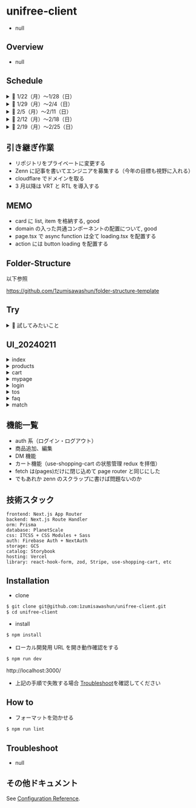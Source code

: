 # unifree-client

- null

## Overview

- null

## Schedule

<details>
<summary>🔷 1/22（月）〜1/28（日）</summary>

- ✅ 環境構築・基盤開発（リンター設定・ディレクトリ構成の考案・技術選定 etc）
- ✅ atoms・molecules 単位のコンポーネントの実装
- ✅ 最低限先方に見せられるだけの UI を整える
- ✅ Stripe で購入導線を整える（Stripe + use-shopping-cart）
- ✅ ログイン・ログアウト・ログイン中の状態管理を可能にする（FirebaseAuth・NextAuth）
- ✅ 基本的な sp 対応をする

</details>

<details>
<summary>🔷 1/29（月）〜2/4（日）</summary>

- ✅ 画像アップロードの機能の実装（GCS 連携）
- ✅ Product と User の CRUD 機能の実装
- ✅ UI のアップデート（トースト等）
- ✅ 全体的なコードのリファクタリング
- ✅ Prisma スキーマの骨子を作成

</details>

<details>
<summary>🔷 2/5（月）〜2/11（日）</summary>

- ✅ PlanetScale + Prisma を連携させて RDB を組む
- ✅ Prisma スキーマ作成
- ✅ DM 機能の実装
- ✅ Product, User, Match, Message の CRUD API 繋ぎ込み
- ✅ その他 UI 改修
- ✅ next-auth の改修（ログインユーザーで操作可能なバリデーションの実装）

</details>

<details>
<summary>🔷 2/12（月）〜2/18（日）</summary>

- Vercel へのデプロイ
- ✅ 商品一覧の検索機能
- ✅ プロダクトカードの大学名の繋ぎ込み
- ✅ カートアイテムのリンク先改修、Card（List, Item）にまとめる
- ✅ Match をマイページに移行させる（全体的なマイページの UI 改修）
- ✅ マッチした後の FixedFooter の disable にする
- ✅ フェッチ系の関数を hooks ディレクトリに移行する
- ✅ パネルコンポーネントをいい感じに使い回す（shape）
- ✅ 異常系の UI 差し込み（Empty, Error）
- ✅ フェッチコンポーネントを Suspense でラップする。（これ今回のサバコン戦略的に loading.tsx で良い気がしてきた）

</details>

<details>
<summary>🔷 2/19（月）〜2/25（日）</summary>

- 再度 sp 画面の確認をする
- 入力バリデーションのハンドリング実装
- メッセージの通知機能（messages に read をつける:https://zenn.dev/catnose99/scraps/468bedaab6dbe3ecfcae）ということはヘッダーにベルアイコンを仕込む必要があるのか、headerのベルからマイページマッチに遷移させる
- どれをサムネイルにするのかの判定を実装する（images に isThumbnail をつける）、何もチェックがない場合は一番上の画像をサムネイルにする

</details>

## 引き継ぎ作業

- リポジトリをプライベートに変更する
- Zenn に記事を書いてエンジニアを募集する（今年の目標も視野に入れる）
- cloudflare でドメインを取る
- 3 月以降は VRT と RTL を導入する

## MEMO

- card に list, item を格納する, good
- domain の入った共通コンポーネントの配置について, good
- page.tsx で async function は全て loading.tsx を配置する
- action には button loading を配置する

## Folder-Structure

以下参照

https://github.com/1zumisawashun/folder-structure-template

## Try

<details>
<summary>🔶 試してみたいこと</summary>

- floating-ui でコンポーネントの改修
- cloudflare-images、もし難しそうなら gcs 使う
- テスト実装（RTL・VRT etc）
- 意識的な button コンポーネントの優先度決め

</details>

## UI_20240211

<details>
<summary>index</summary>

- index

![image](https://github.com/1zumisawashun/unifree-client/assets/65071534/0acfe14b-7520-4390-8616-2ed66a4bf769)

</details>

<details>
<summary>products</summary>

- products-list

![image](https://github.com/1zumisawashun/unifree-client/assets/65071534/61861852-bc61-4add-8611-7c3b038f591e)

- products-detail

![image](https://github.com/1zumisawashun/unifree-client/assets/65071534/5ed8d8c4-85be-4765-a5e7-1fe76f69c7dc)

![image](https://github.com/1zumisawashun/unifree-client/assets/65071534/a0eac003-673d-41d3-8f92-6e26c015b3e9)

- products-create

![image](https://github.com/1zumisawashun/unifree-client/assets/65071534/c87b6c1d-b670-41f3-ab73-360abb379b9e)

- products-edit

![image](https://github.com/1zumisawashun/unifree-client/assets/65071534/00c8d5eb-e0b5-488d-ae84-fb835210334a)

</details>

<details>
<summary>cart</summary>

- cart

![image](https://github.com/1zumisawashun/unifree-client/assets/65071534/12c4ba03-641e-4020-8d1b-411228f4c68a)

![image](https://github.com/1zumisawashun/unifree-client/assets/65071534/d79584be-8ba3-41ac-8a01-015889cd017f)

</details>

<details>
<summary>mypage</summary>

- mypage-post

![image](https://github.com/1zumisawashun/unifree-client/assets/65071534/b5637521-4f1a-4100-a588-d7f9b0cabc8e)

- mypage-history

![image](https://github.com/1zumisawashun/unifree-client/assets/65071534/a24ca930-dcc9-4c7a-ba6a-07aac36ba4d3)

- mypage-setting

![image](https://github.com/1zumisawashun/unifree-client/assets/65071534/86ef3b86-d0ec-4048-98e9-5c1aa8a3f68f)

![image](https://github.com/1zumisawashun/unifree-client/assets/65071534/7717d156-1aec-470f-b400-069588816e9a)

</details>

<details>
<summary>login</summary>

- login

![image](https://github.com/1zumisawashun/unifree-client/assets/65071534/c252b32b-2f91-48ac-b4bd-ac27426a727d)

</details>

<details>
<summary>tos</summary>

- tos

![image](https://github.com/1zumisawashun/unifree-client/assets/65071534/a42009d0-74ff-4cf4-ad55-754b3f4bfe89)

</details>

<details>
<summary>faq</summary>

- faq

![image](https://github.com/1zumisawashun/unifree-client/assets/65071534/d66f5d5d-4768-4b2e-8b10-7bc415a0d555)

</details>

<details>
<summary>match</summary>

- match list

![image](https://github.com/1zumisawashun/unifree-client/assets/65071534/6d0df88d-0fa5-4af7-aed2-96ce10f939ff)

- match detail

![image](https://github.com/1zumisawashun/unifree-client/assets/65071534/f9c4458e-1aaf-4d60-85d1-c04981991753)

</details>

## 機能一覧

- auth 系（ログイン・ログアウト）
- 商品追加、編集
- DM 機能
- カート機能（use-shopping-cart の状態管理 redux を拝借）
- fetch は(pages)だけに閉じ込めて page router と同じにした
- でもあれか zenn のスクラップに書けば問題ないのか

## 技術スタック

```
frontend: Next.js App Router
backend: Next.js Route Handler
orm: Prisma
database: PlanetScale
css: ITCSS + CSS Modules + Sass
auth: Firebase Auth + NextAuth
storage: GCS
catalog: Storybook
hosting: Vercel
library: react-hook-form, zod, Stripe, use-shopping-cart, etc
```

## Installation

- clone

```bash
$ git clone git@github.com:1zumisawashun/unifree-client.git
$ cd unifree-client
```

- install

```bash
$ npm install
```

- ローカル開発用 URL を開き動作確認をする

```bash
$ npm run dev
```

http://localhost:3000/

- 上記の手順で失敗する場合 [Troubleshoot](#Troubleshoot)を確認してください

## How to

- フォーマットを効かせる

```bash
$ npm run lint
```

## Troubleshoot

- null

## その他ドキュメント

See [Configuration Reference](https://cli.vuejs.org/config/).
